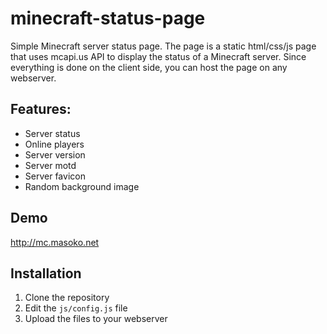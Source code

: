 # minecraft-status-page

Simple Minecraft server status page.
The page is a static html/css/js page that uses mcapi.us API to display the status of a Minecraft server.
Since everything is done on the client side, you can host the page on any webserver.

## Features:

* Server status
* Online players
* Server version
* Server motd
* Server favicon
* Random background image

## Demo

http://mc.masoko.net

## Installation

1. Clone the repository
2. Edit the `js/config.js` file
3. Upload the files to your webserver
